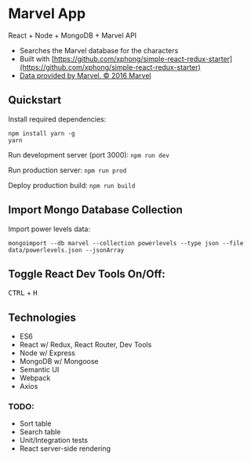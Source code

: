 # Marvel App

React + Node + MongoDB + Marvel API

* Searches the Marvel database for the characters
* Built with [https://github.com/xphong/simple-react-redux-starter](https://github.com/xphong/simple-react-redux-starter)
* [Data provided by Marvel. © 2016 Marvel](http://marvel.com)

## Quickstart

Install required dependencies:
```
npm install yarn -g
yarn
```

Run development server (port 3000): `npm run dev`

Run production server: `npm run prod`

Deploy production build: `npm run build`

## Import Mongo Database Collection

Import power levels data:
```
mongoimport --db marvel --collection powerlevels --type json --file data/powerlevels.json --jsonArray
```

## Toggle React Dev Tools On/Off:
<kbd>CTRL</kbd> + <kbd>H</kbd>


## Technologies

* ES6
* React w/ Redux, React Router, Dev Tools
* Node w/ Express
* MongoDB w/ Mongoose
* Semantic UI
* Webpack
* Axios

### TODO:

* Sort table
* Search table
* Unit/Integration tests
* React server-side rendering